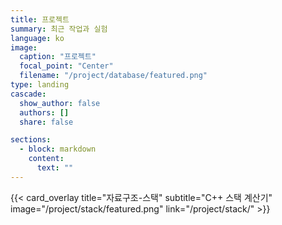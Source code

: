```yaml
---
title: 프로젝트
summary: 최근 작업과 실험
language: ko
image:
  caption: "프로젝트"
  focal_point: "Center"
  filename: "/project/database/featured.png"
type: landing
cascade:
  show_author: false
  authors: []
  share: false

sections:
  - block: markdown
    content:
      text: ""
---
```


{{< card_overlay title="자료구조-스택" subtitle="C++ 스택 계산기" image="/project/stack/featured.png" link="/project/stack/" >}}